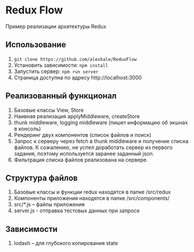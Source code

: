 # Redux Flow
Пример реализации архитектуры Redux

## Использование
1. ```git clone https://github.com/alexkale/ReduxFlow```
2. Установить зависимости: ```npm install```
3. Запустить сервер: ```npm run server```
4. Страница доступна по адресу http://localhost:3000

## Реализованный функционал
1. Базовые классы View, Store
2. Наивная реализация applyMiddleware, createStore
3. thunk middleware, logging middleware (пишет информацию об экшнах в консоль)
4. Рендеринг двух компонентов (список файлов и поиск)
5. Запрос к серверу через fetch в thunk middleware и получение списка файлов.
К сожалению, не успел доработать сервер из первого задания,
поэтому используется заранее заданный json.
6. Фильтрация списка файлов реализована на сервере.

## Структура файлов
1. Базовые классы и функции redux находятся в папке /src/redux
2. Компоненты приложения находятся в папке /src/components/
3. src/*.js – файлы приложения
4. server.js - отправка тестовых данных при запросе

## Зависимости
1. lodash – для глубокого копирования state

